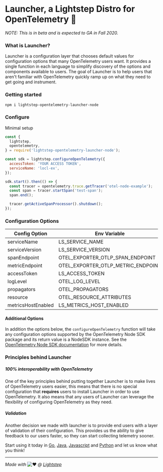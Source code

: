 # Launcher, a Lightstep Distro for OpenTelemetry 🚀

_NOTE: This is in beta and is expected to GA in Fall 2020._

### What is Launcher?

Launcher is a configuration layer that chooses default values for configuration options that many OpenTelemetry users want. It provides a single function in each language to simplify discovery of the options and components available to users. The goal of Launcher is to help users that aren't familiar with OpenTelemetry quickly ramp up on what they need to get going and instrument.

### Getting started

```bash
npm i lightstep-opentelemetry-launcher-node
```

### Configure

Minimal setup

```javascript
const {
  lightstep,
  opentelemetry,
} = require('lightstep-opentelemetry-launcher-node');

const sdk = lightstep.configureOpenTelemetry({
  accessToken: 'YOUR ACCESS TOKEN',
  serviceName: 'locl-ex',
});

sdk.start().then(() => {
  const tracer = opentelemetry.trace.getTracer('otel-node-example');
  const span = tracer.startSpan('test-span');
  span.end();

  tracer.getActiveSpanProcessor().shutdown();
});
```

### Configuration Options

| Config Option      | Env Variable                       | Required | Default                                        |
| ------------------ | ---------------------------------- | -------- | ---------------------------------------------- |
| serviceName        | LS_SERVICE_NAME                    | y        | -                                              |
| serviceVersion     | LS_SERVICE_VERSION                 | n        | unknown                                        |
| spanEndpoint       | OTEL_EXPORTER_OTLP_SPAN_ENDPOINT   | n        | https://ingest.lightstep.com/traces/otlp/v0.6  |
| metricEndpoint     | OTEL_EXPORTER_OTLP_METRIC_ENDPOINT | n        | https://ingest.lightstep.com/metrics/otlp/v0.6 |
| accessToken        | LS_ACCESS_TOKEN                    | n        | -                                              |
| logLevel           | OTEL_LOG_LEVEL                     | n        | info                                           |
| propagators        | OTEL_PROPAGATORS                   | n        | b3                                             |
| resource           | OTEL_RESOURCE_ATTRIBUTES           | n        | -                                              |
| metricsHostEnabled | LS_METRICS_HOST_ENABLED            | n        | true                                           |

#### Additional Options

In addition the options below, the `configureOpenTelemetry` function will take any configuration
options supported by the OpenTelemetry Node SDK package and its return value is a NodeSDK instance.
See the [OpenTelemetry Node SDK documentation](https://github.com/open-telemetry/opentelemetry-js/tree/master/packages/opentelemetry-sdk-node) for more details.

### Principles behind Launcher

##### 100% interoperability with OpenTelemetry

One of the key principles behind putting together Launcher is to make lives of OpenTelemetry users easier, this means that there is no special configuration that **requires** users to install Launcher in order to use OpenTelemetry. It also means that any users of Launcher can leverage the flexibility of configuring OpenTelemetry as they need.

##### Validation

Another decision we made with launcher is to provide end users with a layer of validation of their configuration. This provides us the ability to give feedback to our users faster, so they can start collecting telemetry sooner.

Start using it today in [Go](https://github.com/lightstep/otel-launcher-go), [Java](https://github.com/lightstep/otel-launcher-java), [Javascript](https://github.com/lightstep/otel-launcher-node) and [Python](https://github.com/lightstep/otel-launcher-python) and let us know what you think!

---

_Made with_ ![:heart:](https://a.slack-edge.com/production-standard-emoji-assets/10.2/apple-medium/2764-fe0f.png) _@ [Lightstep](http://lightstep.com/)_
